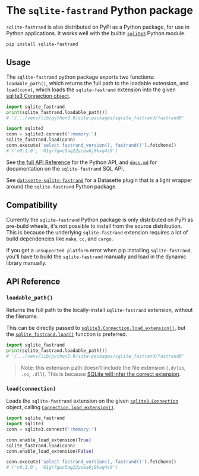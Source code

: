 # The `sqlite-fastrand` Python package

`sqlite-fastrand` is also distributed on PyPi as a Python package, for use in Python applications. It works well with the builtin [`sqlite3`](https://docs.python.org/3/library/sqlite3.html) Python module.

```
pip install sqlite-fastrand
```

## Usage

The `sqlite-fastrand` python package exports two functions: `loadable_path()`, which returns the full path to the loadable extension, and `load(conn)`, which loads the `sqlite-fastrand` extension into the given [sqlite3 Connection object](https://docs.python.org/3/library/sqlite3.html#connection-objects).

```python
import sqlite_fastrand
print(sqlite_fastrand.loadable_path())
# '/.../venv/lib/python3.9/site-packages/sqlite_fastrand/fastrand0'

import sqlite3
conn = sqlite3.connect(':memory:')
sqlite_fastrand.load(conn)
conn.execute('select fastrand_version(), fastrand()').fetchone()
# ('v0.1.0', '01gr7gwc5aq22ycea6j8kxq4s9')
```

See [the full API Reference](#api-reference) for the Python API, and [`docs.md`](../../docs.md) for documentation on the `sqlite-fastrand` SQL API.

See [`datasette-sqlite-fastrand`](../datasette_sqlite_fastrand/) for a Datasette plugin that is a light wrapper around the `sqlite-fastrand` Python package.

## Compatibility

Currently the `sqlite-fastrand` Python package is only distributed on PyPi as pre-build wheels, it's not possible to install from the source distribution. This is because the underlying `sqlite-fastrand` extension requires a lot of build dependencies like `make`, `cc`, and `cargo`.

If you get a `unsupported platform` error when pip installing `sqlite-fastrand`, you'll have to build the `sqlite-fastrand` manually and load in the dynamic library manually.

## API Reference

<h3 name="loadable_path"><code>loadable_path()</code></h3>

Returns the full path to the locally-install `sqlite-fastrand` extension, without the filename.

This can be directly passed to [`sqlite3.Connection.load_extension()`](https://docs.python.org/3/library/sqlite3.html#sqlite3.Connection.load_extension), but the [`sqlite_fastrand.load()`](#load) function is preferred.

```python
import sqlite_fastrand
print(sqlite_fastrand.loadable_path())
# '/.../venv/lib/python3.9/site-packages/sqlite_fastrand/fastrand0'
```

> Note: this extension path doesn't include the file extension (`.dylib`, `.so`, `.dll`). This is because [SQLite will infer the correct extension](https://www.sqlite.org/loadext.html#loading_an_extension).

<h3 name="load"><code>load(connection)</code></h3>

Loads the `sqlite-fastrand` extension on the given [`sqlite3.Connection`](https://docs.python.org/3/library/sqlite3.html#sqlite3.Connection) object, calling [`Connection.load_extension()`](https://docs.python.org/3/library/sqlite3.html#sqlite3.Connection.load_extension).

```python
import sqlite_fastrand
import sqlite3
conn = sqlite3.connect(':memory:')

conn.enable_load_extension(True)
sqlite_fastrand.load(conn)
conn.enable_load_extension(False)

conn.execute('select fastrand_version(), fastrand()').fetchone()
# ('v0.1.0', '01gr7gwc5aq22ycea6j8kxq4s9')
```
